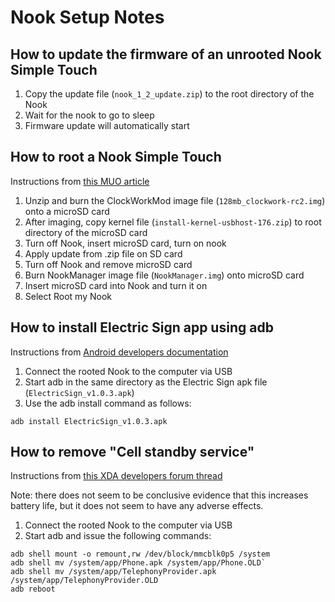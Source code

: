 # Nook Setup Notes

## How to update the firmware of an unrooted Nook Simple Touch
1. Copy the update file (`nook_1_2_update.zip`) to the root directory of the Nook
2. Wait for the nook to go to sleep
3. Firmware update will automatically start

## How to root a Nook Simple Touch
Instructions from [this MUO article](https://www.makeuseof.com/tag/hack-your-nook-simple-touch-into-a-super-e-reader-in-three-easy-steps/)

1. Unzip and burn the ClockWorkMod image file (`128mb_clockwork-rc2.img`) onto a microSD card
2. After imaging, copy kernel file (`install-kernel-usbhost-176.zip`) to root directory of the microSD card
3. Turn off Nook, insert microSD card, turn on nook
4. Apply update from .zip file on SD card
5. Turn off Nook and remove microSD card
6. Burn NookManager image file (`NookManager.img`) onto microSD card
7. Insert microSD card into Nook and turn it on
8. Select Root my Nook

## How to install Electric Sign app using adb
Instructions from [Android developers documentation](https://developer.android.com/studio/command-line/adb#move)
1. Connect the rooted Nook to the computer via USB
2. Start adb in the same directory as the Electric Sign apk file (`ElectricSign_v1.0.3.apk`)
3. Use the adb install command as follows:

 ```adb install ElectricSign_v1.0.3.apk```

## How to remove "Cell standby service"
Instructions from [this XDA developers forum thread](https://forum.xda-developers.com/t/script-remove-cell-standby-service-no-effect-on-battery-life.888216/)

Note: there does not seem to be conclusive evidence that this increases battery life, but it does not seem to have any adverse effects.

1. Connect the rooted Nook to the computer via USB
2. Start adb and issue the following commands:


```
adb shell mount -o remount,rw /dev/block/mmcblk0p5 /system
adb shell mv /system/app/Phone.apk /system/app/Phone.OLD`
adb shell mv /system/app/TelephonyProvider.apk /system/app/TelephonyProvider.OLD
adb reboot
```
